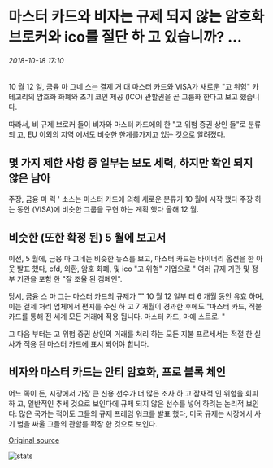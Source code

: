 # 마스터 카드와 비자는 규제 되지 않는 암호화 브로커와 ico를 절단 하 고 있습니까? ...

###### 2018-10-18 17:10

10 월 12 일, 금융 마 그네 스는 결제 거 대 마스터 카드와 VISA가 새로운 "고 위험" 카테고리의 암호화 화폐와 초기 코인 제공 (ICO) 관할권을 곧 그룹화 한다고 보고 했습니다.

따라서, 비 규제 브로커 들이 비자와 마스터 카드에의 한 "고 위험 증권 상인 들"로 분류 되 고, EU 이외의 지역 에서도 비슷한 한계를가지고 있는 것으로 알려졌다.

## 몇 가지 제한 사항 중 일부는 보도 세력, 하지만 확인 되지 않은 남아

주장, 금융 마 력 ' 소스는 마스터 카드에 의해 새로운 분류가 10 월에 시작 했다 주장 하는 동안 (VISA)에 비슷한 그룹을 구현 하는 계획 했다 올해 12 월.

## 비슷한 (또한 확정 된) 5 월에 보고서

이전, 5 월에, 금융 마 그네는 비슷한 뉴스를 보고, 마스터 카드는 바이너리 옵션을 한 아웃 발표 했다, cfd, 외환, 암호 화폐, 및 ico "고 위험" 기업으로 " 여러 규제 기관 및 정부 기관을 포함 한 "잘 조율 된 캠페인".

당시, 금융 스 마 그는 마스터 카드의 규제가 "" 10 월 12 일부 터 6 개월 동안 유효 하며,이는 결제 처리 업체에서 편지를 수신 하 고 7 개월이 경과한 후에도 "마스터 카드, 직불 카드를 통해 전 세계 모든 거래에 적용 됩니다. 마스터 카드, 마에 스트로. "

그 다음 부터는 고 위험 증권 상인의 거래를 처리 하는 모든 지불 프로세서는 적절 한 실사가 적용 된 마스터 카드에 표시 되어야 합니다.

## 비자와 마스터 카드는 안티 암호화, 프로 블록 체인

어느 쪽이 든, 시장에서 가장 큰 신용 선수가 더 많은 조사 하 고 잠재적 인 위험을 회피 하 고, 일반적인 추세 것으로 보인다에 규제 되지 않은 선수를 넣어 하려는 논리적 보인다: 많은 국가는 적어도 그들의 규제 프레임 워크를 발표 했다, 미국 규제는 시장에서 사기 범을 싸울 그들의 관할를 확장 한 것으로 보인다.

[Original source](https://cointelegraph.com/news/are-mastercard-and-visa-cutting-out-unregulated-crypto-brokers-and-icos)

![stats](https://c.statcounter.com/11760860/0/a89fa40b/1/ "stats")